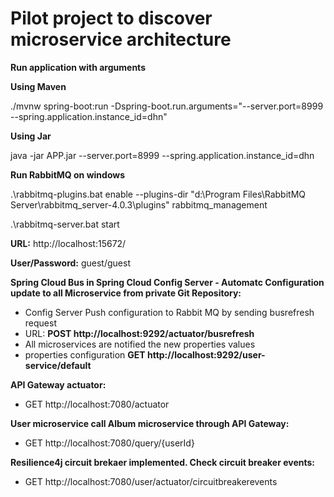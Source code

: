 # Pilot project to discover microservice architecture

**Run application with arguments**

**Using Maven**

./mvnw spring-boot:run -Dspring-boot.run.arguments="--server.port=8999 --spring.application.instance_id=dhn"

**Using Jar**

java -jar APP.jar --server.port=8999 --spring.application.instance_id=dhn


**Run RabbitMQ on windows**

.\rabbitmq-plugins.bat  enable --plugins-dir "d:\Program Files\RabbitMQ Server\rabbitmq_server-4.0.3\plugins" rabbitmq_management

.\rabbitmq-server.bat start

**URL:** http://localhost:15672/

**User/Password:** guest/guest

**Spring Cloud Bus in Spring Cloud Config Server - Automatc Configuration update to all Microservice from private Git Repository:**

<ul>
  <li>Config Server Push configuration to Rabbit MQ by sending busrefresh request</li>
  <li>URL: <b>POST http://localhost:9292/actuator/busrefresh</b></li>
  <li>All microservices are notified the new properties values</li>
  <li>properties configuration <b>GET http://localhost:9292/user-service/default</b></li>
</ul>

**API Gateway actuator:**
<ul>
  <li>GET http://localhost:7080/actuator</li>
</ul>

**User microservice call Album microservice through API Gateway:**

<ul>
  <li>GET http://localhost:7080/query/{userId}</li>
</ul>

**Resilience4j circuit brekaer implemented. Check circuit breaker events:**

<ul>
  <li>GET http://localhost:7080/user/actuator/circuitbreakerevents</li>
</ul>
